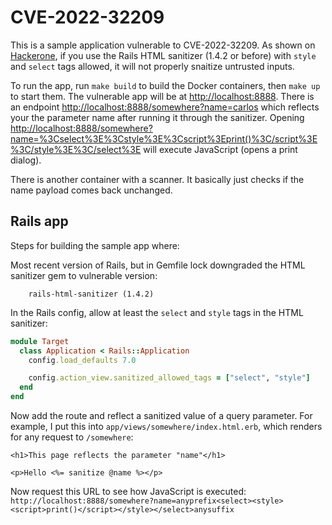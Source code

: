 # CVE-2022-32209

This is a sample application vulnerable to CVE-2022-32209.
As shown on [Hackerone](https://hackerone.com/reports/1530898), if you use the 
Rails HTML sanitizer (1.4.2 or before) with `style` and `select` tags allowed,
it will not properly snaitize untrusted inputs.

To run the app, run `make build` to build the Docker containers,
then `make up` to start them. The vulnerable app will be at [http://localhost:8888](http://localhost:8888).
There is an endpoint [http://localhost:8888/somewhere?name=carlos](http://localhost:8888/somewhere?name=carlos)
which reflects your the parameter name after running it through the sanitizer.
Opening [http://localhost:8888/somewhere?name=%3Cselect%3E%3Cstyle%3E%3Cscript%3Eprint()%3C/script%3E%3C/style%3E%3C/select%3E](http://localhost:8888/somewhere?name=%3Cselect%3E%3Cstyle%3E%3Cscript%3Eprint()%3C/script%3E%3C/style%3E%3C/select%3E)
will execute JavaScript (opens a print dialog).


There is another container with a scanner. It basically just checks if the name payload 
comes back unchanged.

## Rails app

Steps for building the sample app where:

Most recent version of Rails, but in Gemfile lock downgraded the HTML sanitizer gem to vulnerable version:

```
    rails-html-sanitizer (1.4.2)
```


In the Rails config, allow at least the `select` and `style` tags in the HTML sanitizer:

```ruby
module Target
  class Application < Rails::Application
    config.load_defaults 7.0

    config.action_view.sanitized_allowed_tags = ["select", "style"]
  end
end

```

Now add the route and reflect a sanitized value of a query parameter.
For example, I put this into `app/views/somewhere/index.html.erb`,
which renders for any request to `/somewhere`:

```
<h1>This page reflects the parameter "name"</h1>

<p>Hello <%= sanitize @name %></p>
```

Now request this URL to see how JavaScript is executed: `http://localhost:8888/somewhere?name=anyprefix<select><style><script>print()</script></style></select>anysuffix`





